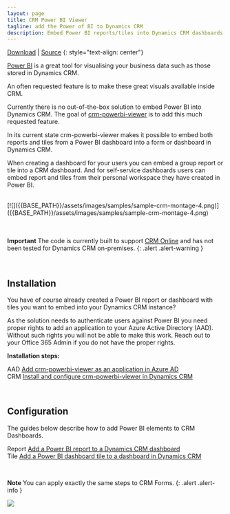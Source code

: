 ```yaml
---
layout: page
title: CRM Power BI Viewer
tagline: add the Power of BI to Dynamics CRM
description: Embed Power BI reports/tiles into Dynamics CRM dashboards and forms.
---
```


[Download](https://github.com/taarskog/crm-powerbi-viewer/releases/latest/) \| [Source](https://github.com/taarskog/crm-powerbi-viewer)
{: style="text-align: center"}
<br />

[Power BI](http://powerbi.com) is a great tool for visualising your business data such as those stored
in Dynamics CRM.

An often requested feature is to make these great visuals available inside CRM.

Currently there is no out-of-the-box solution to embed Power BI into Dynamics CRM. The goal of
[crm-powerbi-viewer](https://github.com/taarskog/crm-powerbi-viewer/releases) is to add this much
requested feature.

In its current state crm-powerbi-viewer makes it possible to embed both reports and tiles from a
Power BI dashboard into a form or dashboard in Dynamics CRM.

When creating a dashboard for your users you can embed a group report or tile into a CRM dashboard. And
for self-service dashboards users can embed report and tiles from their personal workspace they have 
created in Power BI.

<br />
[![]({{BASE_PATH}}/assets/images/samples/sample-crm-montage-4.png)]({{BASE_PATH}}/assets/images/samples/sample-crm-montage-4.png)
<br />
<br />
<br />

**Important** The code is currently built to support [CRM Online](https://www.microsoft.com/en-us/dynamics/crm-office-365.aspx)
and has not been tested for Dynamics CRM on-premises.
{: .alert .alert-warning }

<br />

## Installation
You have of course already created a Power BI report or dashboard with tiles you want to embed into your 
Dynamics CRM instance?

As the solution needs to authenticate users against Power BI you need proper rights to add an application
to your Azure Active Directory (AAD). Without such rights you will not be able to make this work.
Reach out to your Office 365 Admin if you do not have the proper rights.

**Installation steps:**

<span class="badge badge-info">AAD</span> [Add crm-powerbi-viewer as an application in Azure AD](pages/azure-ad.html)  
<span class="badge badge-info">CRM</span> [Install and configure crm-powerbi-viewer in Dynamics CRM](pages/install-solution.html)

<br />

## Configuration

The guides below describe how to add Power BI elements to CRM Dashboards.

<span class="badge badge-info">Report</span> [Add a Power BI report to a Dynamics CRM dashboard](pages/add-report-to-dashboard.html)  
<span class="badge badge-info">Tile</span> [Add a Power BI dashboard tile to a dashboard in Dynamics CRM](pages/add-tile-to-dashboard.html)

<br />

**Note** You can apply exactly the same steps to CRM Forms.
{: .alert .alert-info }

[![]({{BASE_PATH}}/assets/images/samples/sample-crm-montage-3.png)]({{BASE_PATH}}/assets/images/samples/sample-crm-montage-3.png)
<br />